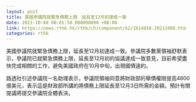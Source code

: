 ```yaml
---
layout: post
title: 美國參議院就緊急債務上限　延長至12月初達成一致
date: 2021-10-08 00:01:50.000000000 +08:00
link: https://news.rthk.hk/rthk/ch/component/k2/1614050-20211008.htm
categories: rthk
---
```


美國參議院就緊急債務上限，延長至12月初達成一致。參議院多數黨領袖舒默表示，參議院已就緊急債務上限，延長至12月初的協議達成一致意見，目前希望盡快完成相關的工作，避免美國政府在10月中旬，出現國債違約。

路透社引述參議院一名助理表示，參議院領袖同意將財政部的舉債權限提高4800億美元，表示這是財政部所講的將債務上限延長至12月3日所需的金額。預計有關提議將提交參議院全體表決。
